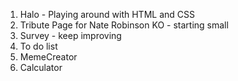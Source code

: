 1. Halo - Playing around with HTML and CSS
2. Tribute Page for Nate Robinson KO - starting small
3. Survey - keep improving
4. To do list
5. MemeCreator
6. Calculator
